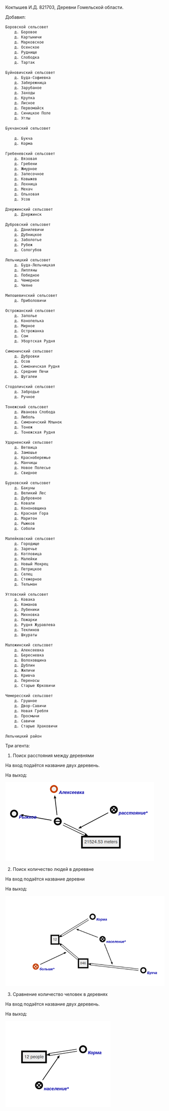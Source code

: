 Коктышев И.Д. 821703, Деревни Гомельской области.

Добавил:


    Боровской сельсовет
        д. Боровое
        д. Картыничи
        д. Марковское
        д. Осенское
        д. Руднище
        д. Слободка
        д. Тартак
	
    Буйновичский сельсовет
        д. Буда-Софиевка
        д. Забережница
        д. Зарубаное
        д. Заходы
        д. Крупка
        д. Лисное
        д. Первомайск
        д. Синицкое Поле
        д. Углы
	
    Букчанский сельсовет
    
        д. Букча
        д. Корма
	
    Гребеневский сельсовет
        д. Вязовая
        д. Гребени
        д. Жмурное
        д. Запесочное
        д. Ковыжев
        д. Лохница
        д. Мехач
        д. Ольховая
        д. Усов
	
    Дзержинский сельсовет
        д. Дзержинск
	
    Дубровский сельсовет
        д. Данилевичи
        д. Дубницкое
        д. Заболотье
        д. Рубеж
        д. Сологубов
	
    Лельчицкий сельсовет
        д. Буда-Лельчицкая
        д. Липляны
        д. Победное
        д. Чемерное
        д. Чияне
	
    Милошевичский сельсовет
        д. Приболовичи
	
    Острожанский сельсовет
        д. Заполье
        д. Конопелька
        д. Мирное
        д. Острожанка
        д. Сом
        д. Убортская Рудня
	
    Симоничский сельсовет
        д. Дубровки
        д. Осов
        д. Симоничская Рудня
        д. Средние Печи
        д. Шугалеи
	
    Стодоличский сельсовет
        д. Забродье
        д. Ручное
	
    Тонежский сельсовет
        д. Иванова Слобода
        д. Люболь
        д. Симоничский Млынок
        д. Тонеж
        д. Тонежская Рудня
	
    Ударненский сельсовет
        д. Ветвица
        д. Замошье
        д. Краснобережье
        д. Манчицы
        д. Новое Полесье
        д. Свидное   
	
    Бурковский сельсовет
    	д. Бакуны
    	д. Великий Лес
    	д. Дубровное
    	д. Ковали
    	д. Кононовщина
    	д. Красная Гора
    	д. Маритон
    	д. Рыжков
    	д. Соболи
	
    Малейковский сельсовет
    	д. Городище
    	д. Заречье
    	д. Котловица
    	д. Малейки
    	д. Новый Мокрец
    	д. Петрицкое
    	д. Селец
    	д. Стежерное
    	д. Тельман
	
    Угловский сельсовет
    	д. Ковака
    	д. Команов
    	д. Лубеники
    	д. Михновка
    	д. Пожарки
    	д. Рудня Журавлева
    	д. Теклинов
    	д. Шкураты
	
    Маложинский сельсовет
    	д. Алексеевка
    	д. Бересневка
    	д. Волоховщина
    	д. Дублин
    	д. Жиличи
    	д. Кривча
    	д. Переносы
    	д. Старые Юрковичи
	
    Чемересский сельсовет
    	д. Грушное
    	д. Двор-Савичи
    	д. Новая Гребля
    	д. Просмычи
    	д. Савичи
    	д. Старые Храковичи
	
    Лельчицкий район

Три агента:
1. Поиск расстояния между деревнями
	
На вход подаётся название двух деревень.
	
На выход:
	
![](https://github.com/VAny6661/ostis-geography/blob/Gomel-region-villages/Distance.png)
	
2. Поиск количество людей в дереввне
	
На вход подаётся название деревни
	
На выход:
	
![](https://github.com/VAny6661/ostis-geography/blob/Gomel-region-villages/populationDiff.png)
	
3. Сравнение количество человек в деревнях
	
На вход подаётся название двух деревень.
	
На выход:
	
![](https://github.com/VAny6661/ostis-geography/blob/Gomel-region-villages/Population%20korma.png)

